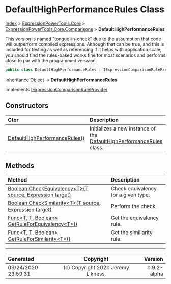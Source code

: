 ﻿# DefaultHighPerformanceRules Class

[Index](../index.md) > [ExpressionPowerTools.Core](ExpressionPowerTools.Core.a.md) > [ExpressionPowerTools.Core.Comparisons](ExpressionPowerTools.Core.Comparisons.n.md) > **DefaultHighPerformanceRules**

This version is named "tongue-in-cheek" due to the assumption that code will outperform compiled expressions.
            Although that can be true, and this is included for testing as well as referencing if it helps with application scale,
            you should find the rules-based works fine for most scenarios and performs close to par with the programmed verssion.

```csharp
public class DefaultHighPerformanceRules : IExpressionComparisonRuleProvider
```

Inheritance [Object](https://docs.microsoft.com/dotnet/api/system.object) → **DefaultHighPerformanceRules**

Implements  [IExpressionComparisonRuleProvider](ExpressionPowerTools.Core.Signatures.IExpressionComparisonRuleProvider.i.md) 

## Constructors

| Ctor | Description |
| :-- | :-- |
| [DefaultHighPerformanceRules()](ExpressionPowerTools.Core.Comparisons.DefaultHighPerformanceRules.ctor.md#defaulthighperformancerules) | Initializes a new instance of the [DefaultHighPerformanceRules](ExpressionPowerTools.Core.Comparisons.DefaultHighPerformanceRules.cs.md) class. |
## Methods

| Method | Description |
| :-- | :-- |
| [Boolean CheckEquivalency&lt;T>(T source, Expression target)](ExpressionPowerTools.Core.Comparisons.DefaultHighPerformanceRules.CheckEquivalency.m.md) | Check equivalency for a given type. |
| [Boolean CheckSimilarity&lt;T>(T source, Expression target)](ExpressionPowerTools.Core.Comparisons.DefaultHighPerformanceRules.CheckSimilarity.m.md) | Perform the check. |
| [Func&lt;T, T, Boolean> GetRuleForEquivalency&lt;T>()](ExpressionPowerTools.Core.Comparisons.DefaultHighPerformanceRules.GetRuleForEquivalency.m.md) | Get the equivalency rule. |
| [Func&lt;T, T, Boolean> GetRuleForSimilarity&lt;T>()](ExpressionPowerTools.Core.Comparisons.DefaultHighPerformanceRules.GetRuleForSimilarity.m.md) | Get the similiarity rule. |

---

| Generated | Copyright | Version |
| :-- | :-: | --: |
| 09/24/2020 23:59:31 | (c) Copyright 2020 Jeremy Likness. | 0.9.2-alpha |
